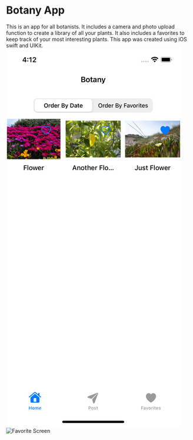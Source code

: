 # Botany App
This is an app for all botanists. It includes a camera and photo upload function to create a library of all your plants. It also includes a favorites to keep track of your most interesting plants. This app was created using iOS swift and UIKit.
![Post Screen](ScreenShot1.png)
![Favorite Screen](ScreenShot2.jpg)

